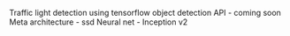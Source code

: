 Traffic light detection using tensorflow object detection API - coming soon
Meta architecture - ssd
Neural net - Inception v2
